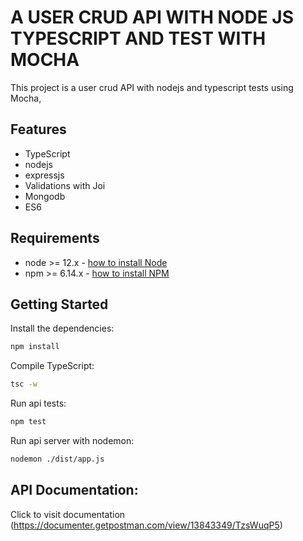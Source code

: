 # A USER CRUD API WITH NODE JS TYPESCRIPT AND TEST WITH MOCHA

This project is a user crud API with nodejs and typescript tests using Mocha, 
## Features

-   TypeScript
-   nodejs
-   expressjs
-   Validations with Joi
-   Mongodb
-   ES6

## Requirements

-   node >= 12.x - [how to install Node](https://nodejs.org/en/download/)
-   npm >= 6.14.x - [how to install NPM](https://www.npmjs.com/get-npm)

## Getting Started

Install the dependencies:

```bash
npm install
```

Compile TypeScript:

```bash
tsc -w
```

Run api tests:

```bash
npm test
```

Run api server with nodemon:

```bash
nodemon ./dist/app.js
```

## API Documentation:

Click to visit documentation (https://documenter.getpostman.com/view/13843349/TzsWuqP5)
